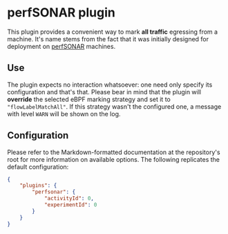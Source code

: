 # perfSONAR plugin
This plugin provides a convenient way to mark **all traffic** egressing from a machine. It's name stems from the fact that it
was initially designed for deployment on [perfSONAR](https://www.perfsonar.net) machines.

## Use
The plugin expects no interaction whatsoever: one need only specify its configuration and that's that. Please bear in mind
that the plugin will **override** the selected eBPF marking strategy and set it to `"flowLabelMatchAll"`. If this strategy
wasn't the configured one, a message with level `WARN` will be shown on the log.

## Configuration
Please refer to the Markdown-formatted documentation at the repository's root for more information on available
options. The following replicates the default configuration:

```json
{
    "plugins": {
        "perfsonar": {
            "activityId": 0,
            "experimentId": 0
        }
    }
}
